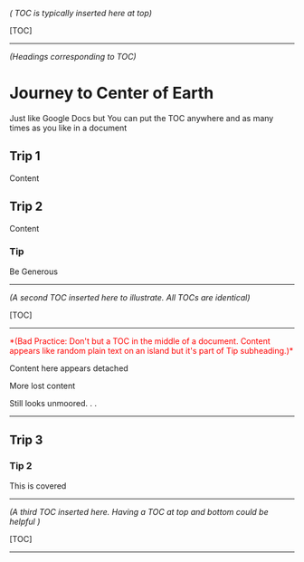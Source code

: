 
*( TOC is typically inserted here at top)*

[TOC]

---


*(Headings corresponding to TOC)*

# Journey to Center of Earth

Just like Google Docs but You can put the TOC anywhere and as many times as you like in a document

## Trip 1

Content

## Trip 2

Content

### Tip

Be Generous

---

*(A second TOC inserted here  to illustrate. All TOCs are identical)*

[TOC]

---
 <span style="color: #FF0000;">
*(Bad Practice:  Don't but a TOC in the middle of a document. Content appears like random plain text on an island but it's part of Tip subheading.)*
</span>

Content here appears  detached

More lost content<br>

Still looks unmoored. . . 

---

##  Trip 3

### Tip 2

This is covered



---

*(A third  TOC inserted here. Having a TOC at top and bottom could be helpful )*

[TOC]

---


